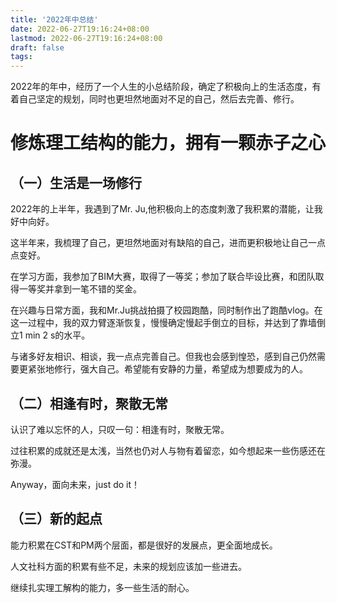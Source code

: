 ```yaml
---
title: '2022年中总结'
date: 2022-06-27T19:16:24+08:00
lastmod: 2022-06-27T19:16:24+08:00
draft: false
tags: 
---
```

2022年的年中，经历了一个人生的小总结阶段，确定了积极向上的生活态度，有着自己坚定的规划，同时也更坦然地面对不足的自己，然后去完善、修行。


<h1><p align=center>修炼理工结构的能力，拥有一颗赤子之心</p></h1>

## （一）生活是一场修行

2022年的上半年，我遇到了Mr. Ju,他积极向上的态度刺激了我积累的潜能，让我好中向好。

这半年来，我梳理了自己，更坦然地面对有缺陷的自己，进而更积极地让自己一点点变好。

在学习方面，我参加了BIM大赛，取得了一等奖；参加了联合毕设比赛，和团队取得一等奖并拿到一笔不错的奖金。

在兴趣与日常方面，我和Mr.Ju挑战拍摄了校园跑酷，同时制作出了跑酷vlog。在这一过程中，我的双力臂逐渐恢复，慢慢确定慢起手倒立的目标，并达到了靠墙倒立1 min 2 s的水平。

与诸多好友相识、相谈，我一点点完善自己。但我也会感到惶恐，感到自己仍然需要更紧张地修行，强大自己。希望能有安静的力量，希望成为想要成为的人。


## （二）相逢有时，聚散无常
认识了难以忘怀的人，只叹一句：相逢有时，聚散无常。

过往积累的成就还是太浅，当然也仍对人与物有着留恋，如今想起来一些伤感还在弥漫。

Anyway，面向未来，just do it！


## （三）新的起点
能力积累在CST和PM两个层面，都是很好的发展点，更全面地成长。

人文社科方面的积累有些不足，未来的规划应该加一些进去。

继续扎实理工解构的能力，多一些生活的耐心。
